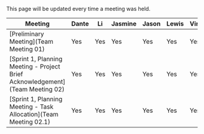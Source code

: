 This page will be updated every time a meeting was held.

|Meeting|Dante|Li|Jasmine|Jason|Lewis|Vincent|
|------------------------|-----|---|-------|-----|-----|-------|
|[Preliminary Meeting](Team Meeting 01)|Yes|Yes|Yes|Yes|Yes|Yes|
|[Sprint 1, Planning Meeting - Project Brief Acknowledgement](Team Meeting 02)|Yes|Yes|Yes|Yes|Yes|Yes|
|[Sprint 1, Planning Meeting - Task Allocation](Team Meeting 02.1)|Yes|Yes|Yes|Yes|Yes|Yes|
